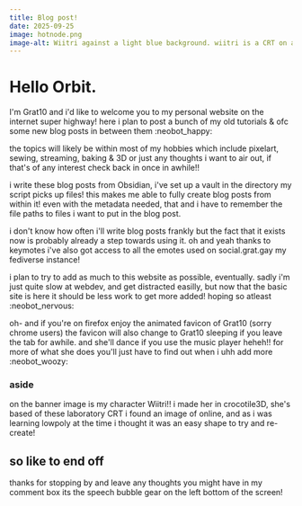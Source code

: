 ```yaml
---
title: Blog post!
date: 2025-09-25
image: hotnode.png
image-alt: Wiitri against a light blue background. wiitri is a CRT on a pole with bows and ribbons on all over her
---
```


# Hello Orbit.

I'm Grat10 and i'd like to welcome you to my personal website on the internet super highway!
here i plan to post a bunch of my old tutorials & ofc some new blog posts in between them :neobot_happy:

the topics will likely be within most of my hobbies which include pixelart, sewing, streaming, baking & 3D
or just any thoughts i want to air out, if that's of any interest check back in once in awhile!!

i write these blog posts from Obsidian, i've set up a vault in the directory my script picks up files! this makes me able to fully create blog posts from within it! even with the metadata needed, that and i have to remember the file paths to files i want to put in the blog post. 

i don't know how often i'll write blog posts frankly but the fact that it exists now is probably already a step towards using it.
oh and yeah thanks to keymotes i've also got access to all the emotes used on social.grat.gay my fediverse instance! 

i plan to try to add as much to this website as possible, eventually. sadly i'm just quite slow at webdev, and get distracted easilly, but now that the basic site is here it should be less work to get more added! hoping so atleast :neobot_nervous:

oh- and if you're on firefox enjoy the animated favicon of Grat10 (sorry chrome users) the favicon will also change to Grat10 sleeping if you leave the tab for awhile. and she'll dance if you use the music player heheh!! for more of what she does you'll just have to find out when i uhh add more :neobot_woozy:
### aside

on the banner image is my character Wiitri!! i made her in crocotile3D, she's based of these laboratory CRT i found an image of online, and as i was learning lowpoly at the time i thought it was an easy shape to try and re-create!   

## so like to end off

thanks for stopping by and leave any thoughts you might have in my comment box its the speech bubble gear on the left bottom of the screen! 